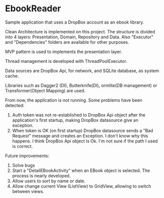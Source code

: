 # EbookReader
Sample application that uses a DropBox account as an ebook library. 

Clean Architecture is implemented on this project. The structure is divided into 4 layers: Presentation, Domain, Repository and Data. Also "Executor" and "Dependencies" folders are available for other purposes.

MVP pattern is used to implements the presentation layer.

Thread management is developed with ThreadPoolExecutor.

Data sources are DropBox Api, for network, and SQLite database, as system cache.

Libraries such as Dagger2 (DI), Butterknife(DI), ormlite(DB management) or Transformer(Object Mapping) are used.

From now, the application is not running. Some problems have been detected:

  1. Auth token was not re-established to DropBox Api object after the application's first startup, making DropBox datasource give an exception.
  2. When token is OK (on first startup) DropBox datasource sends a "Bad Request" message and creates an Exception. I don't know why this happens. I think DropBox Api object is Ok. I'm not sure if the path I used is correct.

Future improvements:
  1. Solve bugs
  2. Start a "DetailEBookActivity" when an EBook object is selected. The process is nearly developed.
  3. Allow users to sort by name or date. 
  4. Allow change current View (ListView) to GridView, allowing to switch between views.


